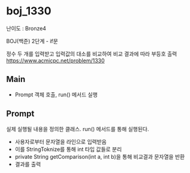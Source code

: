 

# boj_1330

난이도 : Bronze4

BOJ(백준) 2단계 - if문



정수 두 개를 입력받고 입력값의 대소를 비교하여 비교 결과에 따라 부등호 출력
https://www.acmicpc.net/problem/1330

## Main
 - Prompt 객체 호출, run() 메서드 실행
## Prompt
 실제 실행될 내용을 정의한 클래스. run() 메서드를 통해 실행된다.
 
- 사용자로부터 문자열을 라인으로 입력받음
- 이를 StringToknize를 통해 int 타입 값들로 분리
- private String getComparison(int a, int b)을 통해 비교결과 문자열을 반환
- 결과를 출력